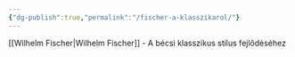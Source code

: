 ```yaml
---
{"dg-publish":true,"permalink":"/fischer-a-klasszikarol/"}
---
```


[[Wilhelm Fischer\|Wilhelm Fischer]] - A bécsi klasszikus stílus fejlődéséhez